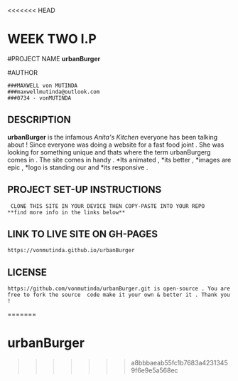 <<<<<<< HEAD
# WEEK TWO I.P 


#PROJECT NAME
	**urbanBurger**

#AUTHOR

	###MAXWELL von MUTINDA
	###maxwellmutinda@outlook.com
	###0734 - vonMUTINDA

## DESCRIPTION

**urbanBurger** is the infamous *Anita's Kitchen* everyone has been talking about ! Since everyone was doing a website for a fast food joint . She was looking for something unique and thats where the term  urbanBurgerg comes in . The site comes in handy . 
	*Its animated , 
	*its better ,
	*images are epic , 
	*logo is standing our and 
	*its responsive .

## PROJECT SET-UP INSTRUCTIONS
	 CLONE THIS SITE IN YOUR DEVICE THEN COPY-PASTE INTO YOUR REPO
	**find more info in the links below**
	
## LINK TO LIVE SITE ON GH-PAGES

	https://vonmutinda.github.io/urbanBurger

## LICENSE
 	https://github.com/vonmutinda/urbanBurger.git is open-source . You are free to fork the source 	code make it your own & better it . Thank you !
=======
# urbanBurger
>>>>>>> a8bbbaeab55fc1b7683a42313459f6e9e5a568ec

